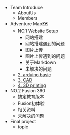 <!-- 侧边栏 docs/_sidebar.md -->
- Team Introduce
  - AboutUs
  - Members
- Adventure Map🗺️
  - NO.1 Website Setup
    - 网站搭建
    - 网站搭建遇到的问题
    - 图片上传
    - 图片上传遇到的问题
    - 关于Markdown
    - 未解决的问题
  - [2. arduino basic]()
  - [3. CAD]()
  - [4. 3D printing]()
- NO.2 Fusion 360
  - 搞定教育版本
  - Fusion初体验
  - 相关资料
  - 未解决的问题
- Final project
  - topic